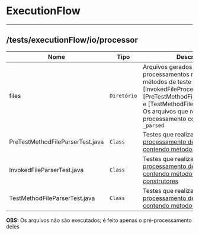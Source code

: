 # ExecutionFlow

<hr />

## /tests/executionFlow/io/processor
|        Nome        |Tipo|Descrição|
|----------------|-------------------------------|-----------------------------|
| files|`Diretório`|Arquivos gerados pelos processamentos realizados pelos métodos de teste [InvokedFileProcessorTest], [PreTestMethodFileProcessorTest] e [TestMethodFileProcessorTest]. Os arquivos que resultantes do processamento contem o sufixo `_parsed`|
| PreTestMethodFileParserTest.java|`Class`|Testes que realizam o [pré-processamento de arquivos contendo métodos de teste](LINK_WIKI)  |
| InvokedFileParserTest.java|`Class`|Testes que realizam [processamento de arquivos contendo métodos ou construtores](LINK_WIKI) |
| TestMethodFileParserTest.java|`Class`|Testes que realizam o [processamento de arquivos contendo métodos de teste](LINK_WIKI)  |

<b>OBS:</b> Os arquivos não são executados; é feito apenas o pré-processamento deles